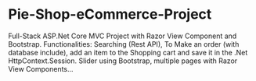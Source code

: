 # Pie-Shop-eCommerce-Project
Full-Stack ASP.Net Core MVC Project with Razor View Component and Bootstrap. 
Functionalities: Searching (Rest API), To Make an order (with database include), add an item to the Shopping cart and save it in the .Net HttpContext.Session. Slider using Bootstrap, multiple pages with Razor View Components...
